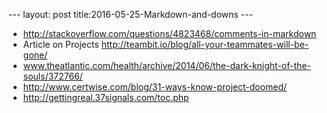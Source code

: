 --- layout: post title:2016-05-25-Markdown-and-downs ---


-   http://stackoverflow.com/questions/4823468/comments-in-markdown
-   Article on Projects
    http://teambit.io/blog/all-your-teammates-will-be-gone/
-   www.theatlantic.com/health/archive/2014/06/the-dark-knight-of-the-souls/372766/
-   http://www.certwise.com/blog/31-ways-know-project-doomed/
-   http://gettingreal.37signals.com/toc.php

